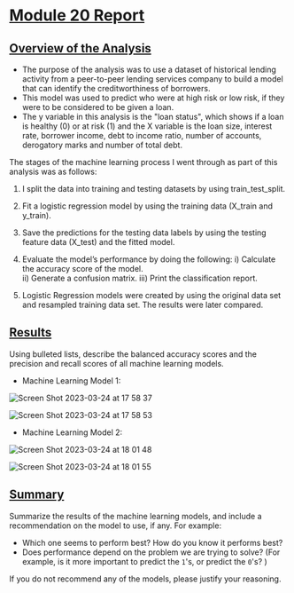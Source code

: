 # <ins>Module 20 Report</ins> 

## <ins>Overview of the Analysis</ins>

* The purpose of the analysis was to use a dataset of historical lending activity from a peer-to-peer lending services company to build a model that can identify the creditworthiness of borrowers.
* This model was used to predict who were at high risk or low risk, if they were to be considered to be given a loan. 
* The y variable in this analysis is the "loan status", which shows if a loan is healthy (0) or at risk (1) and the 
X variable is the loan size, interest rate, borrower income, debt to income ratio, number of accounts, derogatory marks and number of total debt. 

The stages of the machine learning process I went through as part of this analysis was as follows:
1. I split the data into training and testing datasets by using train_test_split. 
2. Fit a logistic regression model by using the training data (X_train and y_train).
3. Save the predictions for the testing data labels by using the testing feature data (X_test) and the fitted model.
4. Evaluate the model’s performance by doing the following:
  i) Calculate the accuracy score of the model.  
  ii) Generate a confusion matrix.
  iii) Print the classification report.


5. Logistic Regression models were created by using the original data set and resampled training data set.  The results were later compared. 

## <ins>Results</ins>

Using bulleted lists, describe the balanced accuracy scores and the precision and recall scores of all machine learning models.

* Machine Learning Model 1:

![Screen Shot 2023-03-24 at 17 58 37](https://user-images.githubusercontent.com/116304118/227604226-1e3a3304-f767-44a3-956a-119881d65ae2.png)

![Screen Shot 2023-03-24 at 17 58 53](https://user-images.githubusercontent.com/116304118/227604253-c4e2b973-5936-4d58-9759-011771f48e83.png)


* Machine Learning Model 2:

![Screen Shot 2023-03-24 at 18 01 48](https://user-images.githubusercontent.com/116304118/227604783-ae3cd9b9-ea84-49b9-85b4-dd2c3e9fc6ad.png)


![Screen Shot 2023-03-24 at 18 01 55](https://user-images.githubusercontent.com/116304118/227604800-774acc75-9d23-4e59-a641-66ecf94f61b6.png)



## <ins>Summary</ins>

Summarize the results of the machine learning models, and include a recommendation on the model to use, if any. For example:
* Which one seems to perform best? How do you know it performs best?
* Does performance depend on the problem we are trying to solve? (For example, is it more important to predict the `1`'s, or predict the `0`'s? )

If you do not recommend any of the models, please justify your reasoning.
